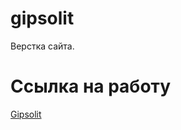 # gipsolit
Верстка сайта.
# Ссылка на работу
[Gipsolit](https://kirillshapovalovv.github.io/gipsolit/)
